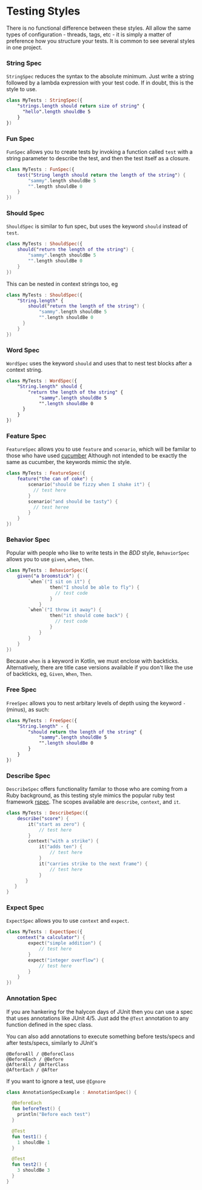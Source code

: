 Testing Styles
==============

There is no functional difference between these styles. All allow the same types of configuration - threads, tags, etc -
 it is simply a matter of preference how you structure your tests. It is common to see several styles in one project.

### String Spec

`StringSpec` reduces the syntax to the absolute minimum.
 Just write a string followed by a lambda expression with your test code. If in doubt, this is the style to use.

```kotlin
class MyTests : StringSpec({
    "strings.length should return size of string" {
      "hello".length shouldBe 5
    }
})
```

### Fun Spec

`FunSpec` allows you to create tests by invoking a function called `test` with a string parameter to describe the test,
and then the test itself as a closure.

```kotlin
class MyTests : FunSpec({
    test("String length should return the length of the string") {
        "sammy".length shouldBe 5
        "".length shouldBe 0
    }
})
```

### Should Spec

`ShouldSpec` is similar to fun spec, but uses the keyword `should` instead of `test`.

```kotlin
class MyTests : ShouldSpec({
    should("return the length of the string") {
        "sammy".length shouldBe 5
        "".length shouldBe 0
    }
})
```

This can be nested in context strings too, eg

```kotlin
class MyTests : ShouldSpec({
    "String.length" {
        should("return the length of the string") {
            "sammy".length shouldBe 5
            "".length shouldBe 0
      }
    }
})
```

### Word Spec

`WordSpec` uses the keyword `should` and uses that to nest test blocks after a context string.

```kotlin
class MyTests : WordSpec({
    "String.length" should {
        "return the length of the string" {
            "sammy".length shouldBe 5
            "".length shouldBe 0
      }
    }
})
```

### Feature Spec

`FeatureSpec` allows you to use `feature` and `scenario`, which will be familar to those who have used [cucumber](http://docs.cucumber.io/gherkin/reference/)
Although not intended to be exactly the same as cucumber, the keywords mimic the style.

```kotlin
class MyTests : FeatureSpec({
    feature("the can of coke") {
        scenario("should be fizzy when I shake it") {
          // test here
        }
        scenario("and should be tasty") {
          // test heree
        }
    }
})
```
### Behavior Spec

Popular with people who like to write tests in the _BDD_ style, `BehaviorSpec` allows you to use `given`, `when`, `then`.

```kotlin
class MyTests : BehaviorSpec({
    given("a broomstick") {
        `when`("I sit on it") {
                then("I should be able to fly") {
                  // test code
                }
            }
        `when`("I throw it away") {
                then("it should come back") {
                  // test code
                }
            }
        }
    }
})
```

Because `when` is a keyword in Kotlin, we must enclose with backticks. Alternatively, there are title case versions
available if you don't like the use of backticks, eg, `Given`, `When`, `Then`.

### Free Spec

`FreeSpec` allows you to nest arbitary levels of depth using the keyword `-` (minus), as such:

```kotlin
class MyTests : FreeSpec({
    "String.length" - {
        "should return the length of the string" {
            "sammy".length shouldBe 5
            "".length shouldBe 0
        }
    }
})
```

### Describe Spec

`DescribeSpec` offers functionality familar to those who are coming from a Ruby background, as this testing style
 mimics the popular ruby test framework [rspec](http://rspec.info/). The scopes available are `describe`, `context`, and `it`.

```kotlin
class MyTests : DescribeSpec({
    describe("score") {
        it("start as zero") {
            // test here
        }
        context("with a strike") {
            it("adds ten") {
                // test here
            }
            it("carries strike to the next frame") {
                // test here
            }
       }
   }
}
```
### Expect Spec

`ExpectSpec` allows you to use `context` and `expect`.

```kotlin
class MyTests : ExpectSpec({
    context("a calculator") {
        expect("simple addition") {
            // test here
        }
        expect("integer overflow") {
            // test here
        }
    }
})
```

### Annotation Spec

If you are hankering for the halycon days of JUnit then you can use a spec that uses annotations like JUnit 4/5.
Just add the `@Test` annotation to any function defined in the spec class.

You can also add annotations to execute something before tests/specs and after tests/specs, similarly to JUnit's
```
@BeforeAll / @BeforeClass
@BeforeEach / @Before
@AfterAll / @AfterClass
@AfterEach / @After
```

If you want to ignore a test, use `@Ignore`

```kotlin
class AnnotationSpecExample : AnnotationSpec() {

  @BeforeEach
  fun beforeTest() {
    println("Before each test")
  }

  @Test
  fun test1() {
    1 shouldBe 1
  }

  @Test
  fun test2() {
    3 shouldBe 3
  }
}
```
